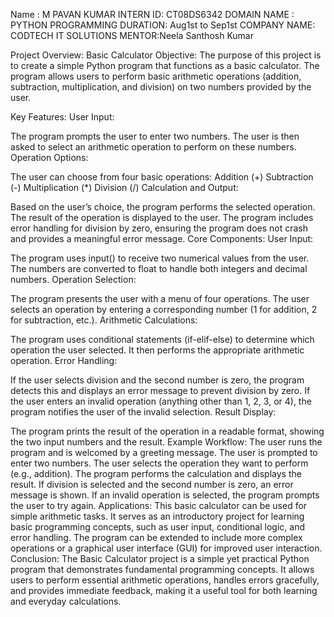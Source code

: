 
Name : M PAVAN KUMAR
INTERN ID: CT08DS6342
DOMAIN NAME : PYTHON PROGRAMMING
DURATION: Aug1st to Sep1st
COMPANY NAME: CODTECH IT SOLUTIONS
MENTOR:Neela Santhosh Kumar






Project Overview: Basic Calculator
Objective:
The purpose of this project is to create a simple Python program that functions as a basic calculator. The program allows users to perform basic arithmetic operations (addition, subtraction, multiplication, and division) on two numbers provided by the user.

Key Features:
User Input:

The program prompts the user to enter two numbers.
The user is then asked to select an arithmetic operation to perform on these numbers.
Operation Options:

The user can choose from four basic operations:
Addition (+)
Subtraction (-)
Multiplication (*)
Division (/)
Calculation and Output:

Based on the user’s choice, the program performs the selected operation.
The result of the operation is displayed to the user.
The program includes error handling for division by zero, ensuring the program does not crash and provides a meaningful error message.
Core Components:
User Input:

The program uses input() to receive two numerical values from the user.
The numbers are converted to float to handle both integers and decimal numbers.
Operation Selection:

The program presents the user with a menu of four operations.
The user selects an operation by entering a corresponding number (1 for addition, 2 for subtraction, etc.).
Arithmetic Calculations:

The program uses conditional statements (if-elif-else) to determine which operation the user selected.
It then performs the appropriate arithmetic operation.
Error Handling:

If the user selects division and the second number is zero, the program detects this and displays an error message to prevent division by zero.
If the user enters an invalid operation (anything other than 1, 2, 3, or 4), the program notifies the user of the invalid selection.
Result Display:

The program prints the result of the operation in a readable format, showing the two input numbers and the result.
Example Workflow:
The user runs the program and is welcomed by a greeting message.
The user is prompted to enter two numbers.
The user selects the operation they want to perform (e.g., addition).
The program performs the calculation and displays the result.
If division is selected and the second number is zero, an error message is shown.
If an invalid operation is selected, the program prompts the user to try again.
Applications:
This basic calculator can be used for simple arithmetic tasks.
It serves as an introductory project for learning basic programming concepts, such as user input, conditional logic, and error handling.
The program can be extended to include more complex operations or a graphical user interface (GUI) for improved user interaction.
Conclusion:
The Basic Calculator project is a simple yet practical Python program that demonstrates fundamental programming concepts. It allows users to perform essential arithmetic operations, handles errors gracefully, and provides immediate feedback, making it a useful tool for both learning and everyday calculations.









